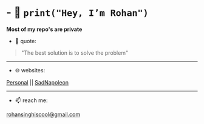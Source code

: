 # - 👋 `print("Hey, I’m Rohan")`



<b>Most of my repo's are private</b>



- 💭 quote:

> "The best solution is to solve the problem"

---

- 🌐 websites:

[Personal](https://rohansingh.vercel.app) || [SadNapoleon](https://sadnapoleon.netlify.app
)

---

- 📫 reach me:

rohansinghiscool@gmail.com

<!---
rohansingh20/rohansingh20 is a ✨ special ✨ repository because its `README.md` (this file) appears on your GitHub profile.
You can click the Preview link to take a look at your changes.
--->
